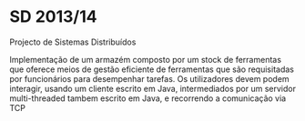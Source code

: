 # SD 2013/14
Projecto de Sistemas Distribuídos 

Implementação de um armazém composto por um stock de ferramentas que oferece meios de gestão eficiente de ferramentas que são requisitadas por funcionários para desempenhar tarefas. Os utilizadores devem podem interagir, usando um cliente escrito em Java, intermediados por um servidor multi-threaded tambem escrito em Java, e recorrendo a comunicação via TCP
